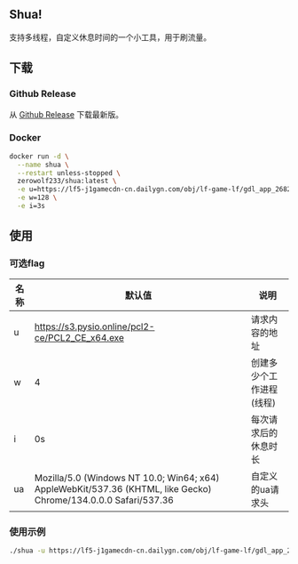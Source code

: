 ## Shua!
支持多线程，自定义休息时间的一个小工具，用于刷流量。

## 下载
### Github Release
从 [Github Release](https://github.com/ZeroWolf233/shua/releases) 下载最新版。
### Docker
```bash
docker run -d \
  --name shua \
  --restart unless-stopped \
  zerowolf233/shua:latest \
  -e u=https://lf5-j1gamecdn-cn.dailygn.com/obj/lf-game-lf/gdl_app_2682/1233880772355.mp4 \
  -e w=128 \
  -e i=3s
```

## 使用
### 可选flag
| 名称 | 默认值                                                                                                              | 说明            |
|----|------------------------------------------------------------------------------------------------------------------|---------------|
| u  | https://s3.pysio.online/pcl2-ce/PCL2_CE_x64.exe                                                                  | 请求内容的地址       |
| w  | 4                                                                                                                | 创建多少个工作进程(线程) |
| i  | 0s                                                                                                               | 每次请求后的休息时长    |
| ua | Mozilla/5.0 (Windows NT 10.0; Win64; x64) AppleWebKit/537.36 (KHTML, like Gecko) Chrome/134.0.0.0 Safari/537.36  | 自定义的ua请求头     |

### 使用示例
```bash
./shua -u https://lf5-j1gamecdn-cn.dailygn.com/obj/lf-game-lf/gdl_app_2682/1233880772355.mp4 -w 128 -i 3s
```
